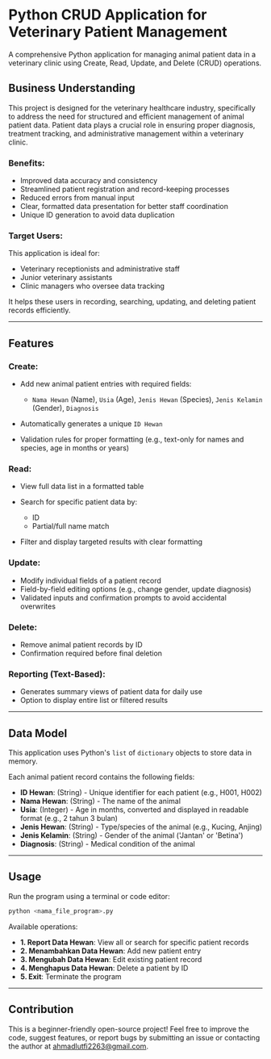 # Python CRUD Application for Veterinary Patient Management

A comprehensive Python application for managing animal patient data in a veterinary clinic using Create, Read, Update, and Delete (CRUD) operations.

## Business Understanding

This project is designed for the veterinary healthcare industry, specifically to address the need for structured and efficient management of animal patient data. Patient data plays a crucial role in ensuring proper diagnosis, treatment tracking, and administrative management within a veterinary clinic.

### Benefits:

* Improved data accuracy and consistency
* Streamlined patient registration and record-keeping processes
* Reduced errors from manual input
* Clear, formatted data presentation for better staff coordination
* Unique ID generation to avoid data duplication

### Target Users:

This application is ideal for:

* Veterinary receptionists and administrative staff
* Junior veterinary assistants
* Clinic managers who oversee data tracking

It helps these users in recording, searching, updating, and deleting patient records efficiently.

---

## Features

### Create:

* Add new animal patient entries with required fields:

  * `Nama Hewan` (Name), `Usia` (Age), `Jenis Hewan` (Species), `Jenis Kelamin` (Gender), `Diagnosis`
* Automatically generates a unique `ID Hewan`
* Validation rules for proper formatting (e.g., text-only for names and species, age in months or years)

### Read:

* View full data list in a formatted table
* Search for specific patient data by:

  * ID
  * Partial/full name match
* Filter and display targeted results with clear formatting

### Update:

* Modify individual fields of a patient record
* Field-by-field editing options (e.g., change gender, update diagnosis)
* Validated inputs and confirmation prompts to avoid accidental overwrites

### Delete:

* Remove animal patient records by ID
* Confirmation required before final deletion

### Reporting (Text-Based):

* Generates summary views of patient data for daily use
* Option to display entire list or filtered results

---

## Data Model

This application uses Python's `list` of `dictionary` objects to store data in memory.

Each animal patient record contains the following fields:

* **ID Hewan**: (String) - Unique identifier for each patient (e.g., H001, H002)
* **Nama Hewan**: (String) - The name of the animal
* **Usia**: (Integer) - Age in months, converted and displayed in readable format (e.g., 2 tahun 3 bulan)
* **Jenis Hewan**: (String) - Type/species of the animal (e.g., Kucing, Anjing)
* **Jenis Kelamin**: (String) - Gender of the animal ('Jantan' or 'Betina')
* **Diagnosis**: (String) - Medical condition of the animal

---

## Usage

Run the program using a terminal or code editor:

```bash
python <nama_file_program>.py
```

Available operations:

* **1. Report Data Hewan**: View all or search for specific patient records
* **2. Menambahkan Data Hewan**: Add new patient entry
* **3. Mengubah Data Hewan**: Edit existing patient record
* **4. Menghapus Data Hewan**: Delete a patient by ID
* **5. Exit**: Terminate the program

---

## Contribution

This is a beginner-friendly open-source project! Feel free to improve the code, suggest features, or report bugs by submitting an issue or contacting the author at ahmadlutfi2263@gmail.com.

